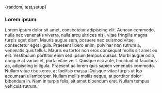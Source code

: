 {random, test,setup}

### Lorem ipsum
Lorem ipsum dolor sit amet, consectetur adipiscing elit. Aenean commodo, nulla nec venenatis viverra, nulla arcu ultrices nisl, vitae fringilla magna turpis eget diam. Mauris augue sem, posuere nec euismod vitae, consectetur eget ligula. Praesent libero enim, pulvinar non rutrum a, venenatis quis tellus. Mauris eu tortor non eros consequat mollis sit amet eu elit. Vestibulum porttitor enim sed ipsum tempus cursus. Morbi augue odio, congue at varius et, porta vitae velit. Quisque nisi ante, tincidunt id faucibus ac, adipiscing id ligula. Praesent ac lorem quis sapien venenatis commodo. Nullam vitae risus eros, at facilisis massa. Quisque vitae turpis ut leo accumsan ullamcorper. Nullam mollis mollis neque, at porttitor dolor bibendum in. Nam in turpis felis, sit amet bibendum erat. Nullam tempus vehicula rutrum.